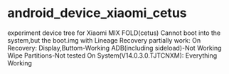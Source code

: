 # android_device_xiaomi_cetus
experiment device tree for Xiaomi MIX FOLD(cetus)
Cannot boot into the system,but the boot.img with Lineage Recovery partially work:
On Recovery:
Display,Buttom-Working
ADB(including sideload)-Not Working
Wipe Partitions-Not tested
On System(V14.0.3.0.TJTCNXM):
Everything Working